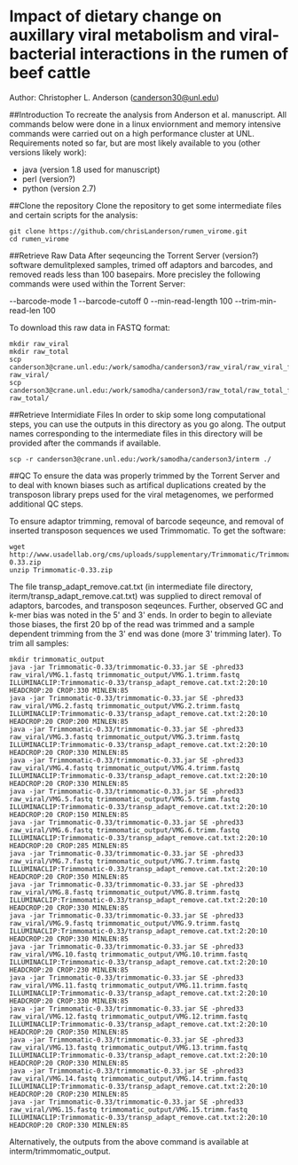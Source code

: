 Impact of dietary change on auxillary viral metabolism and viral-bacterial interactions in the rumen of beef cattle
===============
Author: Christopher L. Anderson (canderson30@unl.edu)


##Introduction
To recreate the analysis from Anderson et al. manuscript.  All commands below were done in a linux enviornment and memory intensive commands were carried out on a high performance cluster at UNL.  Requirements noted so far, but are most likely available to you (other versions likely work):

- java (version 1.8 used for manuscript)
- perl (version?)
- python (version 2.7)


##Clone the repository
Clone the repository to get some intermediate files and certain scripts for the analysis:


    git clone https://github.com/chrisLanderson/rumen_virome.git
    cd rumen_virome

##Retrieve Raw Data
After seqeuncing the Torrent Server (version?) software demulitplexed samples, trimed off adaptors and barcodes, and removed reads less than 100 basepairs. More precisley the following commands were used within the Torrent Server:

--barcode-mode 1 --barcode-cutoff 0 --min-read-length 100 --trim-min-read-len 100


To download this raw data in FASTQ format:

    mkdir raw_viral
    mkdir raw_total
    scp canderson3@crane.unl.edu:/work/samodha/canderson3/raw_viral/raw_viral_fastq.tgz raw_viral/
    scp canderson3@crane.unl.edu:/work/samodha/canderson3/raw_total/raw_total_fastq.tgz raw_total/

##Retrieve Intermidiate Files
In order to skip some long computational steps, you can use the outputs in this directory as you go along. The output names corresponding to the intermediate files in this directory will be provided after the commands if available.

    scp -r canderson3@crane.unl.edu:/work/samodha/canderson3/interm ./

##QC
To ensure the data was properly trimmed by the Torrent Server and to deal with known biases such as artifical duplications created by the transposon library preps used for the viral metagenomes, we performed additional QC steps.

To ensure adaptor trimming, removal of barcode seqeunce, and removal of inserted transposon sequences we used Trimmomatic.  To get the software:

    wget http://www.usadellab.org/cms/uploads/supplementary/Trimmomatic/Trimmomatic-0.33.zip
    unzip Trimmomatic-0.33.zip 

The file transp_adapt_remove.cat.txt (in intermediate file directory, iterm/transp_adapt_remove.cat.txt) was supplied to direct removal of adaptors, barcodes, and transposon seqeunces. Further, observed GC and k-mer bias was noted in the 5' and 3' ends.  In order to begin to alleviate those biases, the first 20 bp of the read was trimmed and a sample dependent trimming from the 3' end was done (more 3' trimming later).  To trim all samples:

    mkdir trimmomatic_output
    java -jar Trimmomatic-0.33/trimmomatic-0.33.jar SE -phred33 raw_viral/VMG.1.fastq trimmomatic_output/VMG.1.trimm.fastq ILLUMINACLIP:Trimmomatic-0.33/transp_adapt_remove.cat.txt:2:20:10 HEADCROP:20 CROP:330 MINLEN:85
    java -jar Trimmomatic-0.33/trimmomatic-0.33.jar SE -phred33 raw_viral/VMG.2.fastq trimmomatic_output/VMG.2.trimm.fastq ILLUMINACLIP:Trimmomatic-0.33/transp_adapt_remove.cat.txt:2:20:10 HEADCROP:20 CROP:200 MINLEN:85
    java -jar Trimmomatic-0.33/trimmomatic-0.33.jar SE -phred33 raw_viral/VMG.3.fastq trimmomatic_output/VMG.3.trimm.fastq ILLUMINACLIP:Trimmomatic-0.33/transp_adapt_remove.cat.txt:2:20:10 HEADCROP:20 CROP:330 MINLEN:85
    java -jar Trimmomatic-0.33/trimmomatic-0.33.jar SE -phred33 raw_viral/VMG.4.fastq trimmomatic_output/VMG.4.trimm.fastq ILLUMINACLIP:Trimmomatic-0.33/transp_adapt_remove.cat.txt:2:20:10 HEADCROP:20 CROP:330 MINLEN:85
    java -jar Trimmomatic-0.33/trimmomatic-0.33.jar SE -phred33 raw_viral/VMG.5.fastq trimmomatic_output/VMG.5.trimm.fastq ILLUMINACLIP:Trimmomatic-0.33/transp_adapt_remove.cat.txt:2:20:10 HEADCROP:20 CROP:150 MINLEN:85
    java -jar Trimmomatic-0.33/trimmomatic-0.33.jar SE -phred33 raw_viral/VMG.6.fastq trimmomatic_output/VMG.6.trimm.fastq ILLUMINACLIP:Trimmomatic-0.33/transp_adapt_remove.cat.txt:2:20:10 HEADCROP:20 CROP:285 MINLEN:85
    java -jar Trimmomatic-0.33/trimmomatic-0.33.jar SE -phred33 raw_viral/VMG.7.fastq trimmomatic_output/VMG.7.trimm.fastq ILLUMINACLIP:Trimmomatic-0.33/transp_adapt_remove.cat.txt:2:20:10 HEADCROP:20 CROP:350 MINLEN:85
    java -jar Trimmomatic-0.33/trimmomatic-0.33.jar SE -phred33 raw_viral/VMG.8.fastq trimmomatic_output/VMG.8.trimm.fastq ILLUMINACLIP:Trimmomatic-0.33/transp_adapt_remove.cat.txt:2:20:10 HEADCROP:20 CROP:330 MINLEN:85
    java -jar Trimmomatic-0.33/trimmomatic-0.33.jar SE -phred33 raw_viral/VMG.9.fastq trimmomatic_output/VMG.9.trimm.fastq ILLUMINACLIP:Trimmomatic-0.33/transp_adapt_remove.cat.txt:2:20:10 HEADCROP:20 CROP:330 MINLEN:85
    java -jar Trimmomatic-0.33/trimmomatic-0.33.jar SE -phred33 raw_viral/VMG.10.fastq trimmomatic_output/VMG.10.trimm.fastq ILLUMINACLIP:Trimmomatic-0.33/transp_adapt_remove.cat.txt:2:20:10 HEADCROP:20 CROP:230 MINLEN:85
    java -jar Trimmomatic-0.33/trimmomatic-0.33.jar SE -phred33 raw_viral/VMG.11.fastq trimmomatic_output/VMG.11.trimm.fastq ILLUMINACLIP:Trimmomatic-0.33/transp_adapt_remove.cat.txt:2:20:10 HEADCROP:20 CROP:330 MINLEN:85
    java -jar Trimmomatic-0.33/trimmomatic-0.33.jar SE -phred33 raw_viral/VMG.12.fastq trimmomatic_output/VMG.12.trimm.fastq ILLUMINACLIP:Trimmomatic-0.33/transp_adapt_remove.cat.txt:2:20:10 HEADCROP:20 CROP:350 MINLEN:85
    java -jar Trimmomatic-0.33/trimmomatic-0.33.jar SE -phred33 raw_viral/VMG.13.fastq trimmomatic_output/VMG.13.trimm.fastq ILLUMINACLIP:Trimmomatic-0.33/transp_adapt_remove.cat.txt:2:20:10 HEADCROP:20 CROP:330 MINLEN:85
    java -jar Trimmomatic-0.33/trimmomatic-0.33.jar SE -phred33 raw_viral/VMG.14.fastq trimmomatic_output/VMG.14.trimm.fastq ILLUMINACLIP:Trimmomatic-0.33/transp_adapt_remove.cat.txt:2:20:10 HEADCROP:20 CROP:230 MINLEN:85
    java -jar Trimmomatic-0.33/trimmomatic-0.33.jar SE -phred33 raw_viral/VMG.15.fastq trimmomatic_output/VMG.15.trimm.fastq ILLUMINACLIP:Trimmomatic-0.33/transp_adapt_remove.cat.txt:2:20:10 HEADCROP:20 CROP:330 MINLEN:85

Alternatively, the outputs from the above command is available at interm/trimmomatic_output.



